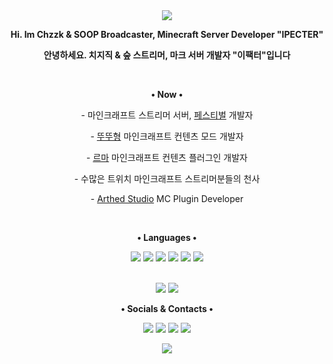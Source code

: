 <div align="center">
  <a href="#"><img src="https://capsule-render.vercel.app/api?type=waving&height=240&text=•%20IPECTER%20이팩터%20•&fontSize=50&fontAlignY=40&fontColor=FFFFFF&color=0:4f4dff,100:de47cc"></a>
  <p><strong>Hi. Im Chzzk & SOOP Broadcaster, Minecraft Server Developer "IPECTER"</strong></p>
  <p><strong>안녕하세요. 치지직 & 숲 스트리머, 마크 서버 개발자 "이팩터"입니다</strong></p>
  <br>
  <p>
    <p><strong>• Now •</strong></p>
    <p>- 마인크래프트 스트리머 서버, <a href="https://site.rtuserver.kr">페스티벌</a> 개발자</p>
    <p>- <a href="https://youtube.com/@2ddu">뚜뚜형</a> 마인크래프트 컨텐츠 모드 개발자</p>
    <p>- <a href="https://youtube.com/@RmaGodH">르마</a> 마인크래프트 컨텐츠 플러그인 개발자</p>
    <p>- 수많은 트위치 마인크래프트 스트리머분들의 천사</p>
    <p>- <a href="https://github.com/Arthed-Studios">Arthed Studio<a> MC Plugin Developer</p>
  </p>
  <br>
<p>
  <p><strong>• Languages •</strong></p>
  <a href="#"><img src="https://img.shields.io/badge/JAVA-f56042?&logo=oracle&style=for-the-badge&logoColor=ffffff"></a>
  <a href="#"><img src="https://img.shields.io/badge/PYTHON-4266f5?&logo=python&style=for-the-badge&logoColor=ffffff"></a>
  <a href="#"><img src="https://img.shields.io/badge/KOTLIN-d142f5?&logo=kotlin&style=for-the-badge&logoColor=ffffff"></a>
  <a href="#"><img src="https://img.shields.io/badge/C-429ef5?&logo=c&style=for-the-badge&logoColor=ffffff"></a>
  <a href="#"><img src="https://img.shields.io/badge/C%23-7542f5?&logo=c%20sharp&style=for-the-badge&logoColor=ffffff"></a>
  <a href="#"><img src="https://img.shields.io/badge/JAVASCRIPT-b89721?&logo=javascript&style=for-the-badge&logoColor=ffffff"></a>
</p>
<br>
<a href="#"><img src="https://github-readme-stats-psi-topaz.vercel.app/api?username=IPECTER&count_private=true&show_icons=true&bg_color=DEG,4f4dff,de47cc&text_color=d6d6d6&title_color=f0f0f0&icon_color=f0f0f0&locale=en&line_height=27&hide_border=true&border_radius=0"></a>
<a href="#"><img src="https://github-readme-stats-psi-topaz.vercel.app/api/top-langs/?username=IPECTER&langs_count=3&count_private=false&show_icons=true&bg_color=DEG,4f4dff,de47cc&text_color=d6d6d6&title_color=f0f0f0&icon_color=f0f0f0&locale=en&hide_border=true&border_radius=0"></a>
<br>
<p>
  <p><strong>• Socials & Contacts •</strong></p>
  <a href="https://twitch.tv/ipecter"><img src="https://img.shields.io/twitch/status/ipecter?color=%238142f5&logo=twitch&style=for-the-badge&logoColor=ffffff"></a>
  <a href="https://discord.gg/WnC2wFa6Uq"><img src="https://img.shields.io/discord/894887872765771796?color=%235865F2&label=Discord&logo=discord&style=for-the-badge&logoColor=ffffff"></a>
  <a href="https://youtube.com/c/%EC%9D%B4%ED%8C%A9%ED%84%B0"><img src="https://img.shields.io/youtube/channel/subscribers/UCScAFGefnrRrc41IC4DZGoQ?color=red&label=youtube&logo=youtube&style=for-the-badge&logoColor=ffffff"></a>
  <a href="mailto:ipectert@gmail.com?subject=[GitHub] "><img src="https://img.shields.io/badge/Email-ipectert%40gmail.com-EA4335?&logo=gmail&style=for-the-badge&logoColor=ffffff"></a>
  </p>
  <a href="#"><img src="https://capsule-render.vercel.app/api?type=waving&height=240&fontSize=50&fontAlignY=40&fontColor=FFFFFF&color=100:4f4dff,0:de47cc&section=footer"></a>
</div>
